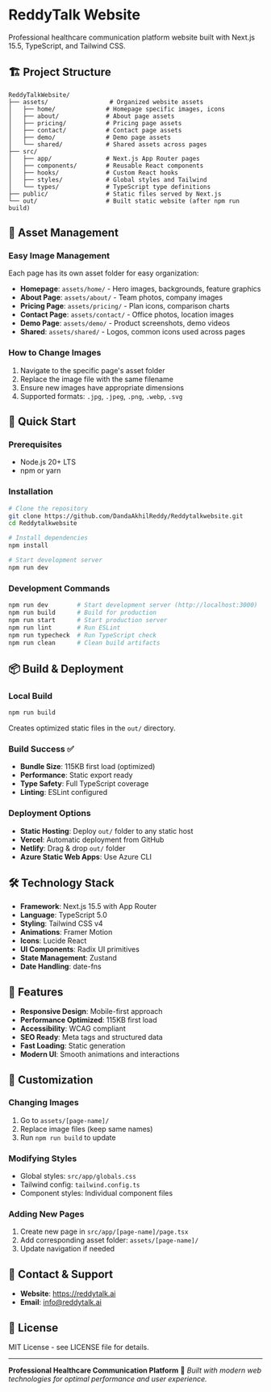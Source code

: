 # ReddyTalk Website

Professional healthcare communication platform website built with Next.js 15.5, TypeScript, and Tailwind CSS.

## 🏗 Project Structure

```
ReddyTalkWebsite/
├── assets/                 # Organized website assets
│   ├── home/              # Homepage specific images, icons
│   ├── about/             # About page assets
│   ├── pricing/           # Pricing page assets
│   ├── contact/           # Contact page assets
│   ├── demo/              # Demo page assets
│   └── shared/            # Shared assets across pages
├── src/
│   ├── app/               # Next.js App Router pages
│   ├── components/        # Reusable React components
│   ├── hooks/             # Custom React hooks
│   ├── styles/            # Global styles and Tailwind
│   └── types/             # TypeScript type definitions
├── public/                # Static files served by Next.js
└── out/                   # Built static website (after npm run build)
```

## 🎯 Asset Management

### Easy Image Management
Each page has its own asset folder for easy organization:

- **Homepage**: `assets/home/` - Hero images, backgrounds, feature graphics
- **About Page**: `assets/about/` - Team photos, company images
- **Pricing Page**: `assets/pricing/` - Plan icons, comparison charts
- **Contact Page**: `assets/contact/` - Office photos, location images
- **Demo Page**: `assets/demo/` - Product screenshots, demo videos
- **Shared**: `assets/shared/` - Logos, common icons used across pages

### How to Change Images
1. Navigate to the specific page's asset folder
2. Replace the image file with the same filename
3. Ensure new images have appropriate dimensions
4. Supported formats: `.jpg`, `.jpeg`, `.png`, `.webp`, `.svg`

## 🚀 Quick Start

### Prerequisites
- Node.js 20+ LTS
- npm or yarn

### Installation
```bash
# Clone the repository
git clone https://github.com/DandaAkhilReddy/Reddytalkwebsite.git
cd Reddytalkwebsite

# Install dependencies
npm install

# Start development server
npm run dev
```

### Development Commands
```bash
npm run dev        # Start development server (http://localhost:3000)
npm run build      # Build for production
npm run start      # Start production server
npm run lint       # Run ESLint
npm run typecheck  # Run TypeScript check
npm run clean      # Clean build artifacts
```

## 📦 Build & Deployment

### Local Build
```bash
npm run build
```
Creates optimized static files in the `out/` directory.

### Build Success ✅
- **Bundle Size**: 115KB first load (optimized)
- **Performance**: Static export ready
- **Type Safety**: Full TypeScript coverage
- **Linting**: ESLint configured

### Deployment Options
- **Static Hosting**: Deploy `out/` folder to any static host
- **Vercel**: Automatic deployment from GitHub
- **Netlify**: Drag & drop `out/` folder
- **Azure Static Web Apps**: Use Azure CLI

## 🛠 Technology Stack

- **Framework**: Next.js 15.5 with App Router
- **Language**: TypeScript 5.0
- **Styling**: Tailwind CSS v4
- **Animations**: Framer Motion
- **Icons**: Lucide React
- **UI Components**: Radix UI primitives
- **State Management**: Zustand
- **Date Handling**: date-fns

## 📱 Features

- **Responsive Design**: Mobile-first approach
- **Performance Optimized**: 115KB first load
- **Accessibility**: WCAG compliant
- **SEO Ready**: Meta tags and structured data
- **Fast Loading**: Static generation
- **Modern UI**: Smooth animations and interactions

## 🎨 Customization

### Changing Images
1. Go to `assets/[page-name]/`
2. Replace image files (keep same names)
3. Run `npm run build` to update

### Modifying Styles
- Global styles: `src/app/globals.css`
- Tailwind config: `tailwind.config.ts`
- Component styles: Individual component files

### Adding New Pages
1. Create new page in `src/app/[page-name]/page.tsx`
2. Add corresponding asset folder: `assets/[page-name]/`
3. Update navigation if needed

## 📧 Contact & Support

- **Website**: https://reddytalk.ai
- **Email**: info@reddytalk.ai

## 📄 License

MIT License - see LICENSE file for details.

---

**Professional Healthcare Communication Platform** 🏥
*Built with modern web technologies for optimal performance and user experience.*
